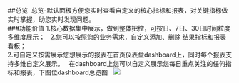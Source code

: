 ##总览  
总览-默认面板方便您实时查看自定义的核心指标和报表，对关键指标做实时掌握，助您实时发现问题。  
###功能价值 
1.核心数据集中展示，做到整体把控，可按日、7日、30日时间粒度多维度展示；  
2.您可以按照您的业务需求，自定义添加、删除 结果指标和报表看板；  
2.可自定义按需展示您想展示的报表在首页仪表盘dashboard上，同时每个报表支持多维自定义展示。  
在dashboard上您可以自定义展示您每日重点关注的任何指标和报表，下图位dashboard总览图  
![](http://www.shujike.com/docsimg/dashboard.jpg)  
